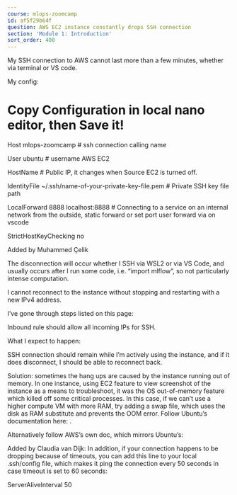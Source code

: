 ```yaml
---
course: mlops-zoomcamp
id: af5f29b64f
question: AWS EC2 instance constantly drops SSH connection
section: 'Module 1: Introduction'
sort_order: 400
---
```


My SSH connection to AWS cannot last more than a few minutes, whether via terminal or VS code.

My config:

# Copy Configuration in local nano editor, then Save it!

Host mlops-zoomcamp                                         # ssh connection calling name

User ubuntu                                             # username AWS EC2

HostName <instance-public-IPv4-addr>                    # Public IP, it changes when Source EC2 is turned off.

IdentityFile ~/.ssh/name-of-your-private-key-file.pem   # Private SSH key file path

LocalForward 8888 localhost:8888                        # Connecting to a service on an internal network from the outside, static forward or set port user forward via on vscode

StrictHostKeyChecking no

Added by Muhammed Çelik

The disconnection will occur whether I SSH via WSL2 or via VS Code, and usually occurs after I run some code, i.e. “import mlflow”, so not particularly intense computation.

I cannot reconnect to the instance without stopping and restarting with a new IPv4 address.

I’ve gone through steps listed on this page:

Inbound rule should allow all incoming IPs for SSH.

What I expect to happen:

SSH connection should remain while I’m actively using the instance, and if it does disconnect, I should be able to reconnect back.

Solution: sometimes the hang ups are caused by the instance running out of memory. In one instance, using EC2 feature to view screenshot of the instance as a means to troubleshoot, it was the OS out-of-memory feature which killed off some critical processes. In this case, if we can’t use a higher compute VM with more RAM, try adding a swap file, which uses the disk as RAM substitute and prevents the OOM error. Follow Ubuntu’s documentation here: .

Alternatively follow AWS’s own doc, which mirrors Ubuntu’s:

Added by Claudia van Dijk: In addition, if your connection happens to be dropping because of timeouts, you can add this line to your local .ssh/config file, which makes it ping the connection every 50 seconds in case timeout is set to 60 seconds:

ServerAliveInterval 50

